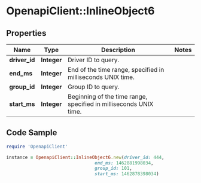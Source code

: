 # OpenapiClient::InlineObject6

## Properties
Name | Type | Description | Notes
------------ | ------------- | ------------- | -------------
**driver_id** | **Integer** | Driver ID to query. | 
**end_ms** | **Integer** | End of the time range, specified in milliseconds UNIX time. | 
**group_id** | **Integer** | Group ID to query. | 
**start_ms** | **Integer** | Beginning of the time range, specified in milliseconds UNIX time. | 

## Code Sample

```ruby
require 'OpenapiClient'

instance = OpenapiClient::InlineObject6.new(driver_id: 444,
                                 end_ms: 1462881998034,
                                 group_id: 101,
                                 start_ms: 1462878398034)
```


